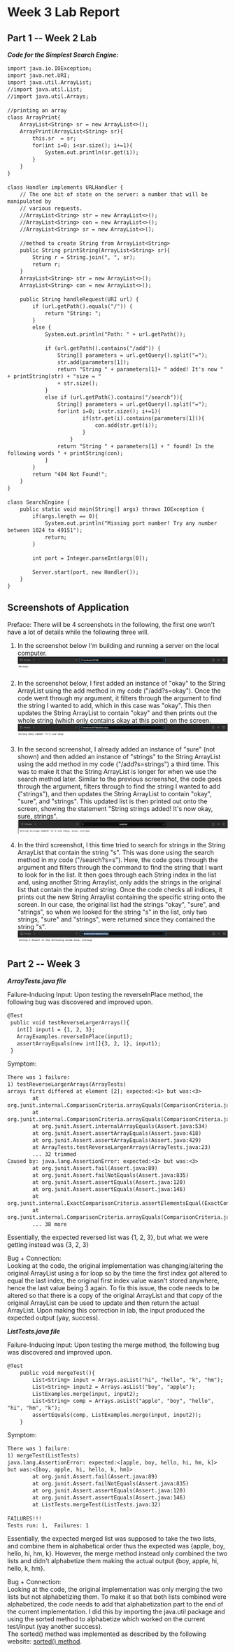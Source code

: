 # Week 3 Lab Report 

## Part 1 -- Week 2 Lab 

***Code for the Simplest Search Engine:***
```
import java.io.IOException;
import java.net.URI;
import java.util.ArrayList;
//import java.util.List;
//import java.util.Arrays;

//printing an array 
class ArrayPrint{
    ArrayList<String> sr = new ArrayList<>();  
    ArrayPrint(ArrayList<String> sr){
        this.sr  = sr; 
        for(int i=0; i<sr.size(); i+=1){
            System.out.println(sr.get(i));
        }
    }
}

class Handler implements URLHandler {
    // The one bit of state on the server: a number that will be manipulated by
    // various requests.
    //ArrayList<String> str = new ArrayList<>(); 
    //ArrayList<String> con = new ArrayList<>(); 
    //ArrayList<String> sr = new ArrayList<>(); 
   
    //method to create String from ArrayList<String> 
    public String printString(ArrayList<String> sr){
        String r = String.join(", ", sr); 
        return r; 
    }
    ArrayList<String> str = new ArrayList<>();
    ArrayList<String> con = new ArrayList<>();
    
    public String handleRequest(URI url) {
        if (url.getPath().equals("/")) {
            return "String: ";
        }
        else {
            System.out.println("Path: " + url.getPath());
            
            if (url.getPath().contains("/add")) {
                String[] parameters = url.getQuery().split("=");
                str.add(parameters[1]);
                return "String " + parameters[1]+ " added! It's now " + printString(str) + "size = " 
                + str.size();       
            } 
            else if (url.getPath().contains("/search")){
                String[] parameters = url.getQuery().split("="); 
                for(int i=0; i<str.size(); i+=1){
                        if(str.get(i).contains(parameters[1])){
                            con.add(str.get(i)); 
                        }
                    }
                return "String " + parameters[1] + " found! In the following words " + printString(con); 
            }
        }
        return "404 Not Found!";
    }
}

class SearchEngine {
    public static void main(String[] args) throws IOException {
        if(args.length == 0){
            System.out.println("Missing port number! Try any number between 1024 to 49151");
            return;
        }

        int port = Integer.parseInt(args[0]);

        Server.start(port, new Handler());
    }
}
```

## Screenshots of Application

Preface: There will be 4 screenshots in the following, the first one won't have a lot of details while the following three will. 
 1. In the screenshot below I'm building and running a server on the local computer. 
![image](setup.png)


2. In the screenshot below, I first added an instance of "okay" to the String ArrayList using the add method in my code ("/add?s=okay"). Once the code went through my argument, it filters through the argument to find the string I wanted to add, which in this case was "okay". This then updates the String ArrayList to contain "okay" and then prints out the whole string (which only contains okay at this point) on the screen. 
![image](okay.png)
    
 
3. In the second screenshot, I already added an instance of "sure" (not shown) and then added an instance of "strings" to the String ArrayList using the add method in my code ("/add?s=strings") a third time. This was to make it that the String ArrayList is longer for when we use the search method later. Similar to the previous screenshot, the code goes through the argument, filters through to find the string I wanted to add ("strings"), and then updates the String ArrayList to contain "okay", "sure", and "strings". This updated list is then printed out onto the screen, showing the statement "String strings added! It's now okay, sure, strings". 
![image](threestrings.png)


4. In the third screenshot, I this time tried to search for strings in the String ArrayList that contain the string "s". This was done using the search method in my code ("/search?s=s"). Here, the code goes through the argument and filters through the command to find the string that I want to look for in the list. It then goes through each String index in the list and, using another String Arraylist, only adds the strings in the original list that contain the inputted string. Once the code checks all indices, it prints out the new String Arraylist containing the specific string onto the screen. In our case, the original list had the strings "okay", "sure", and "strings", so when we looked for the string "s" in the list, only two strings, "sure" and "strings", were returned since they contained the string "s".  
![image](searchmethod.png)



## Part 2 -- Week 3 

***ArrayTests.java file***
 
Failure-Inducing Input: 
Upon testing the reverseInPlace method, the following bug was discovered and improved upon. 
```
@Test
 public void testReverseLargerArrays(){
   int[] input1 = {1, 2, 3};
   ArrayExamples.reverseInPlace(input1);
   assertArrayEquals(new int[]{3, 2, 1}, input1);
 }
 ```

Symptom: 
```
There was 1 failure:
1) testReverseLargerArrays(ArrayTests)
arrays first differed at element [2]; expected:<1> but was:<3>
        at org.junit.internal.ComparisonCriteria.arrayEquals(ComparisonCriteria.java:78)
        at org.junit.internal.ComparisonCriteria.arrayEquals(ComparisonCriteria.java:28)
        at org.junit.Assert.internalArrayEquals(Assert.java:534)
        at org.junit.Assert.assertArrayEquals(Assert.java:418)
        at org.junit.Assert.assertArrayEquals(Assert.java:429)
        at ArrayTests.testReverseLargerArrays(ArrayTests.java:23)
        ... 32 trimmed
Caused by: java.lang.AssertionError: expected:<1> but was:<3>
        at org.junit.Assert.fail(Assert.java:89)
        at org.junit.Assert.failNotEquals(Assert.java:835)
        at org.junit.Assert.assertEquals(Assert.java:120)
        at org.junit.Assert.assertEquals(Assert.java:146)
        at org.junit.internal.ExactComparisonCriteria.assertElementsEqual(ExactComparisonCriteria.java:8)
        at org.junit.internal.ComparisonCriteria.arrayEquals(ComparisonCriteria.java:76)
        ... 38 more
```

Essentially, the expected reversed list was {1, 2, 3}, but what we were getting instead was {3, 2, 3} 

Bug + Connection: \
Looking at the code, the original implementation was changing/altering the original ArrayList using a for loop so by the time the first index got altered to equal the last index, the original first index value wasn't stored anywhere, hence the last value being 3 again. To fix this issue, the code needs to be altered so that there is a copy of the original ArrayList and that copy of the original ArrayList can be used to update and then return the actual ArrayList. Upon making this correction in lab, the input produced the expected output (yay, success). 


***ListTests.java file***

Failure-Inducing Input: 
Upon testing the merge method, the following bug was discovered and improved upon. 
```
@Test
    public void mergeTest(){
        List<String> input = Arrays.asList("hi", "hello", "k", "hm");
        List<String> input2 = Arrays.asList("boy", "apple"); 
        ListExamples.merge(input, input2);
        List<String> comp = Arrays.asList("apple", "boy", "hello", "hi", "hm", "k"); 
        assertEquals(comp, ListExamples.merge(input, input2)); 
    }
```

Symptom: 
```
There was 1 failure:
1) mergeTest(ListTests)
java.lang.AssertionError: expected:<[apple, boy, hello, hi, hm, k]> but was:<[boy, apple, hi, hello, k, hm]>
        at org.junit.Assert.fail(Assert.java:89)
        at org.junit.Assert.failNotEquals(Assert.java:835)
        at org.junit.Assert.assertEquals(Assert.java:120)
        at org.junit.Assert.assertEquals(Assert.java:146)
        at ListTests.mergeTest(ListTests.java:32)

FAILURES!!!
Tests run: 1,  Failures: 1
```

Essentially, the expected merged list was supposed to take the two lists, and combine them in alphabetical order thus the expected was {apple, boy, hello, hi, hm, k}. However, the merge method instead only combined the two lists and didn't alphabetize them making the actual output {boy, apple, hi, hello, k, hm}. 

Bug + Connection: \
Looking at the code, the original implementation was only merging the two lists but not alphabetizing them. To make it so that both lists combined were alphabetized, the code needs to add that alphabetization part to the end of the current implementation. I did this by importing the java.util package and using the sorted method to alphabetize which worked on the current test/input (yay another success). \
The sorted() method was implemented as described by the following website: [sorted() method](https://www.javatpoint.com/how-to-sort-a-list-in-java). 